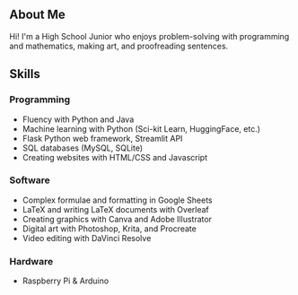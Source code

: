 ## About Me
Hi! I'm a High School Junior who enjoys problem-solving with programming and mathematics, making art, and proofreading sentences.

## Skills
### Programming
- Fluency with Python and Java
- Machine learning with Python (Sci-kit Learn, HuggingFace, etc.)
- Flask Python web framework, Streamlit API
- SQL databases (MySQL, SQLite)
- Creating websites with HTML/CSS and Javascript

### Software
- Complex formulae and formatting in Google Sheets
- LaTeX and writing LaTeX documents with Overleaf
- Creating graphics with Canva and Adobe Illustrator
- Digital art with Photoshop, Krita, and Procreate
- Video editing with DaVinci Resolve

### Hardware
- Raspberry Pi & Arduino
